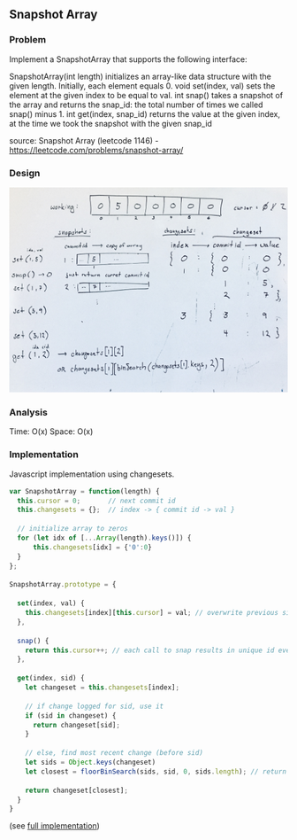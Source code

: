 ## Snapshot Array

### Problem

Implement a SnapshotArray that supports the following interface:

SnapshotArray(int length) initializes an array-like data structure with the given length.  Initially, each element equals 0.
void set(index, val) sets the element at the given index to be equal to val.
int snap() takes a snapshot of the array and returns the snap_id: the total number of times we called snap() minus 1.
int get(index, snap_id) returns the value at the given index, at the time we took the snapshot with the given snap_id

source: Snapshot Array (leetcode 1146) - https://leetcode.com/problems/snapshot-array/

### Design

![](../../images/snapshot_array.jpg)

### Analysis

Time: O(x)
Space: O(x)

### Implementation

Javascript implementation using changesets.

```javascript
var SnapshotArray = function(length) {
  this.cursor = 0;       // next commit id
  this.changesets = {};  // index -> { commit id -> val }

  // initialize array to zeros
  for (let idx of [...Array(length).keys()]) {
      this.changesets[idx] = {'0':0}
  }
};

SnapshotArray.prototype = {

  set(index, val) {
    this.changesets[index][this.cursor] = val; // overwrite previous since last commit
  },

  snap() {
    return this.cursor++; // each call to snap results in unique id even if no changes have been made
  },

  get(index, sid) {
    let changeset = this.changesets[index];

    // if change logged for sid, use it
    if (sid in changeset) {
      return changeset[sid];
    }

    // else, find most recent change (before sid)
    let sids = Object.keys(changeset)
    let closest = floorBinSearch(sids, sid, 0, sids.length); // return value not index
    
    return changeset[closest];
  }
}
```
(see [full implementation](./../../javascript/searching_and_sorting/snapshot_array.js))